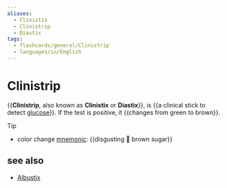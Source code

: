 ```yaml
---
aliases:
  - Clinistix
  - Clinistrip
  - Diastix
tags:
  - flashcards/general/Clinistrip
  - languages/in/English
---
```


# Clinistrip

{{__Clinistrip__, also known as __Clinistix__ or __Diastix__}}, is {{a clinical stick to detect [glucose](glucose.md)}}. If the test is positive, it {{changes from green to brown}}. <!--SR:!2024-03-11,220,310!2024-12-15,429,290!2024-04-29,187,230-->

> [!tip]
>
> - color change [mnemonic](mnemonic.md): {{disgusting 🤢 brown sugar}} <!--SR:!2024-01-16,30,258-->

## see also

- [Albustix](Albustix.md)
